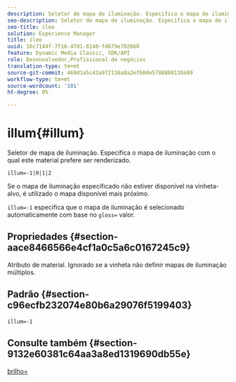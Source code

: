 ```yaml
---
description: Seletor de mapa de iluminação. Especifica o mapa de iluminação com o qual este material prefere ser renderizado.
seo-description: Seletor de mapa de iluminação. Especifica o mapa de iluminação com o qual este material prefere ser renderizado.
seo-title: íleo
solution: Experience Manager
title: íleo
uuid: 16c7144f-7f16-47d1-8140-fd679e702660
feature: Dynamic Media Classic, SDK/API
role: Desenvolvedor,Profissional de negócios
translation-type: tm+mt
source-git-commit: 469d1a5c43a972116a8a2efb0de5708800130a99
workflow-type: tm+mt
source-wordcount: '101'
ht-degree: 0%

---
```



# illum{#illum}

Seletor de mapa de iluminação. Especifica o mapa de iluminação com o qual este material prefere ser renderizado.

`illum=-1|0|1|2`

Se o mapa de iluminação especificado não estiver disponível na vinheta-alvo, é utilizado o mapa disponível mais próximo.

`illum=-1` especifica que o mapa de iluminação é selecionado automaticamente com base no  `gloss=` valor.

## Propriedades {#section-aace8466566e4cf1a0c5a6c0167245c9}

Atributo de material. Ignorado se a vinheta não definir mapas de iluminação múltiplos.

## Padrão {#section-c96ecfb232074e80b6a29076f5199403}

`illum=-1`

## Consulte também {#section-9132e60381c64aa3a8ed1319690db55e}

[brilho=](../../../../../ir-api/http-protocol/image-rendering-api-ref/c-ir-http-protocol-ref/c-ir-http-protocol-command-reference/r-ir-http-gloss.md#reference-325aef2ee51e4e1584a06047427340ca)
